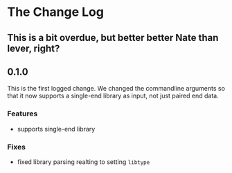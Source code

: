 #  The Change Log
This is a bit overdue, but better better Nate than lever, right?
----
## 0.1.0
This is the first logged change.  We changed the commandline arguments so that it now supports a single-end library as input, not just paired end data.
### Features
- supports single-end library
### Fixes
- fixed library parsing realting to setting `libtype`
